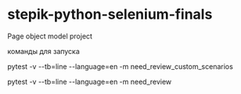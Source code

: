 # stepik-python-selenium-finals

Page object model project

команды для запуска

pytest -v --tb=line --language=en -m need_review_custom_scenarios 

pytest -v --tb=line --language=en -m need_review

